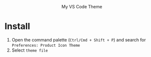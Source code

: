 <div align="center">
My VS Code Theme
</div>

# Install
1. Open the command palette (`Ctrl/Cmd + Shift + P`) and search for `Preferences: Product Icon Theme`
2. Select `theme file`
